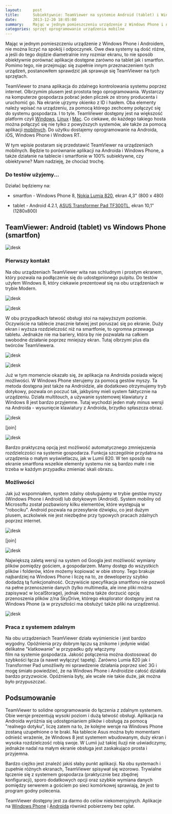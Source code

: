 ```yaml
---
layout:     post
title:      Subiektywnie: TeamViewer na systemie Android (tablet) i Windows Phone (smartfon)
date:       2013-12-20 18:05:00
summary:    Mając w jednym pomieszczeniu urządzenie z Windows Phone i Androidem, nie można liczyć na spokój i odpoczynek. Owe dwa systemy są dość różne, a jeśli do tego dojdzie diametralnie inny rozmiar ekranu, to nie sposób obiektywnie porównać aplikacje dostępne zarówno na tablet jak i smartfon. Pomimo tego, ...
categories: sprzęt oprogramowanie urządzenia mobilne
---
```




Mając w jednym pomieszczeniu urządzenie z Windows Phone i Androidem, nie można liczyć na spokój i odpoczynek. Owe dwa systemy są dość różne, a jeśli do tego dojdzie diametralnie inny rozmiar ekranu, to nie sposób obiektywnie porównać aplikacje dostępne zarówno na tablet jak i smartfon. Pomimo tego, nie przejmując się zupełnie innym przeznaczeniem tych urządzeń, postanowiłem sprawdzić jak sprawuje się TeamViewer na tych sprzętach.


TeamViewer to znana aplikacja do zdalnego kontrolowania systemu poprzez internet. Olbrzymim plusem jest prostota tego oprogramowania. Wystarczy na komputerze gospodarza pobrać jeden pliczek ze strony producenta i uruchomić go. Na ekranie ujrzymy okienko z ID i hasłem. Oba elementy należy wpisać na urządzeniu, za pomocą którego zechcemy połączyć się do systemu gospodarza. I to tyle. TeamViewer dostępny jest na większość platform czyli [Windows](http://www.teamviewer.com/pl/download/windows.aspx), [Linux](http://www.teamviewer.com/pl/download/linux.aspx) i [Mac](http://www.teamviewer.com/pl/download/mac.aspx). Co ciekawe, do każdego takiego hosta można połączyć się nie tylko z powyższych systemów, ale także za pomocą aplikacji [mobilnych](http://www.teamviewer.com/pl/download/mobile-app.aspx). Do użytku dostajemy oprogramowanie na Androida, iOS, Windows Phone i Windows RT.

W tym wpisie postaram się przedstawić TeamViewer na urządzeniach mobilnych. Będzie to porównanie aplikacji na Androida i Windows Phone, a także działanie na tablecie i smartfonie w 100% subiektywne, czy obiektywne? Mam nadzieję, że chociaż trochę.



### Do testów użyjemy...



Działać będziemy na:


  * smartfon - Windows Phone 8, [Nokia Lumia 820](http://www.nokia.com/pl-pl/produkty/telefony/lumia820/specyfikacje/), ekran 4,3&quot; (800 x 480) 


  * tablet - Android 4.2.1, [ASUS Transformer Pad TF300TL](http://www.asus.com/pl/Tablets_Mobile/ASUS_Transformer_Pad_TF300TL), ekran 10,1&quot; (1280x800) 






## TeamViewer: Android (tablet) vs Windows Phone (smartfon)





![desk](https://raw.githubusercontent.com/djfoxer/djfoxer.github.io/master/_img/2013-12-20-_77_/g_-_608x405_-_-_51075x20131218215036_0.png)





### Pierwszy kontakt


Na obu urządzeniach TeamViewer wita nas schludnym i prostym ekranem, który pozwala na podłączenie się do udostępnionego pulpitu. Do testów użyłem Windows 8, który ciekawie prezentował się na obu urządzeniach w trybie Modern. 


![desk](https://raw.githubusercontent.com/djfoxer/djfoxer.github.io/master/_img/2013-12-20-_77_/g_-_608x405_-_-_51075x20131218222028_0.jpg)




![desk](https://raw.githubusercontent.com/djfoxer/djfoxer.github.io/master/_img/2013-12-20-_77_/g_-_608x405_-_-_51075x20131218222019_0.jpg)


W obu przypadkach łatwość obsługi stoi na najwyższym poziomie. Oczywiście na tablecie znacznie łatwiej jest poruszać się po ekranie. Duży ekran i wyższa rozdzielczość niż na smartfonie, to ogromna przewaga tabletu. Jednakże nie ma bariery, która by nie pozwalała na całkiem swobodne działanie poprzez mniejszy ekran. Tutaj olbrzymi plus dla twórców TeamViewera.


![desk](https://raw.githubusercontent.com/djfoxer/djfoxer.github.io/master/_img/2013-12-20-_77_/g_-_608x405_-_-_51075x20131219184722_0.png)



![desk](https://raw.githubusercontent.com/djfoxer/djfoxer.github.io/master/_img/2013-12-20-_77_/g_-_608x405_-_-_51075x20131219185549_0.png)


Już w tym momencie okazało się, że aplikacja na Androida posiada więcej możliwości. W Windows Phone sterujemy za pomocą gestów myszy. Ta metoda dostępna jest także na Androidzie, ale dodatkowo otrzymujemy tryb dotykowy, pozwala on poczuć tak, jakbyśmy mieli system faktycznie na urządzeniu. Działa multitouch, a używanie systemowej klawiatury z Windows 8 jest bardzo przyjemne. Tutaj wychodzi jeden mały minus wersji na Androida - wysunięcie klawiatury z Androida, brzydko spłaszcza obraz. 


![desk](https://raw.githubusercontent.com/djfoxer/djfoxer.github.io/master/_img/2013-12-20-_77_/g_-_288x192_-_-_51075x20131219184336_0.png)

[join]

![desk](https://raw.githubusercontent.com/djfoxer/djfoxer.github.io/master/_img/2013-12-20-_77_/g_-_288x192_-_-_51075x20131219185449_0.png)




Bardzo praktyczną opcją jest możliwość automatycznego zmniejszenia rozdzielczości na systemie gospodarza. Funkcja szczególnie przydatna na urządzenia o małym wyświetlaczu, jak w Lumii 820. W ten sposób na ekranie smartfona wszelkie elementy systemu nie są bardzo małe i nie trzeba w każdym przypadku zmieniać skali obrazu.




### Możliwości


Jak już wspomniałem, system zdalny obsługujemy w trybie gestów myszy (Windows Phone i Android) lub dotykowym (Android). System mobilny od Microsoftu został pozbawiony kilku elementów, które występują w &quot;robociku&quot;. Android pozwala na przesyłanie dźwięku, co jest dużym plusem, aczkolwiek nie jest niezbędne przy typowych pracach zdalnych poprzez internet.


![desk](https://raw.githubusercontent.com/djfoxer/djfoxer.github.io/master/_img/2013-12-20-_77_/g_-_288x192_-_-_51075x20131219184357_0.png)

[join]

![desk](https://raw.githubusercontent.com/djfoxer/djfoxer.github.io/master/_img/2013-12-20-_77_/g_-_288x192_-_-_51075x20131219185100_0.png)


Największą zaletą wersji na system od Googla jest możliwość wymiany plików pomiędzy gościem, a gospodarzem. Mamy dostęp do wszystkich plików i folderów, które możemy kopiować w obie strony. Tego brakuje najbardziej na Windows Phone i liczę na to, ze deweloperzy szybko dodadzą tą funkcjonalność. Oczywiście specyfikacja smartfonu nie pozwoli na pełne przenoszenie danych (tylko multimedia, ale inne pliki można zapisywać w localStorage), jednak można także dorzucić opcję przenoszenia plików z/na SkyDrive, którego eksplorator dostępny jest na Windows Phone (a w przyszłości ma obsłużyć także pliki na urządzeniu).


![desk](https://raw.githubusercontent.com/djfoxer/djfoxer.github.io/master/_img/2013-12-20-_77_/g_-_608x405_-_-_51075x20131219190333_0.png)




### Praca z systemem zdalnym


Na obu urządzeniach TeamViewer działa wyśmienicie i jest bardzo wygodny. Opóźnienia przy dobrym łączu są znikome i jedynie widać delikatne &quot;klatkowanie&quot; w przypadku gdy włączymy  
film na systemie gospodarza. Jakość połączenia można dostosować do szybkości łącza (a nawet wyłączyć tapetę). Zarówno Lumia 820 jak i Transformer Pad umożliwiły mi sprawdzenie działania poprzez sieć 3G i mogę śmiało powiedzieć, że na Windows Phone i Androidzie całość działała bardzo przyzwoicie. Opóźnienia były, ale wcale nie takie duże, jak można było przypuszczać.




## Podsumowanie

 
TeamViewer to solidne oprogramowanie do łączenia z zdalnym systemem. Obie wersje prezentują wysoki poziom i dużą łatwość obsługi. Aplikacja na Androida wyróżnia się udostępnianiem plików i obsługą za pomocą &quot;realnego dotyku&quot;, liczę zatem na to, że kolejne wersje na Windows Phone zostaną uzupełnione o te braki. Na tablecie Asus można było momentami odnieść wrażenie, że Windows 8 jest systemem wbudowanym, duży ekran i wysoka rozdzielczość robią swoje. W Lumii już takiej iluzji nie uświadczymy, jednakże nadal na małym ekranie obsługa jest zaskakująco prosta i przyjemna. 

Bardzo ciężko jest znaleźć jakiś słaby punkt aplikacji. Na obu systemach i zupełnie różnych ekranach, TeamViewer  spisywał się wzorowo. Trywialne łączenie się z systemem gospodarza (praktycznie bez zbędnej konfiguracji), sporo dodatkowych opcji oraz szybkie wymiana danych pomiędzy serwerem a gościem po sieci komórkowej sprawiają, że jest to program godny polecenia.

 
TeamViewer dostępny jest za darmo do celów niekomercyjnych. Aplikacje na [Windows Phone](http://www.windowsphone.com/pl-pl/store/app/teamviewer/afadc741-961a-4677-b490-c1777bdfe9e5) i [Androida](https://play.google.com/store/apps/details?id=com.teamviewer.teamviewer.market.mobile) również pobierzemy bez opłat.